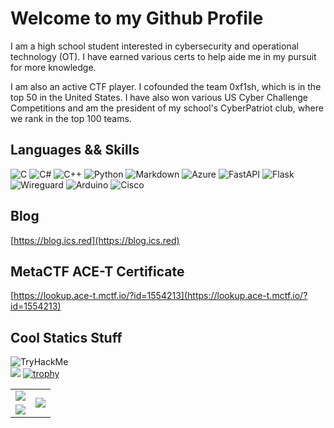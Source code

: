 # Welcome to my Github Profile
I am a high school student interested in cybersecurity and operational technology (OT). I have earned various certs to help aide me in my pursuit for more knowledge.

I am also an active CTF player. I cofounded the team 0xf1sh, which is in the top 50 in the United States. I have also won various US Cyber Challenge Competitions and am the president of my school's CyberPatriot club, where we rank in the top 100 teams.
## Languages && Skills
![C](https://img.shields.io/badge/c-%2300599C.svg?style=for-the-badge&logo=c&logoColor=white) ![C#](https://img.shields.io/badge/c%23-%23239120.svg?style=for-the-badge&logo=csharp&logoColor=white) ![C++](https://img.shields.io/badge/c++-%2300599C.svg?style=for-the-badge&logo=c%2B%2B&logoColor=white) ![Python](https://img.shields.io/badge/python-3670A0?style=for-the-badge&logo=python&logoColor=ffdd54) ![Markdown](https://img.shields.io/badge/markdown-%23000000.svg?style=for-the-badge&logo=markdown&logoColor=white) ![Azure](https://img.shields.io/badge/azure-%230072C6.svg?style=for-the-badge&logo=microsoftazure&logoColor=white) ![FastAPI](https://img.shields.io/badge/FastAPI-005571?style=for-the-badge&logo=fastapi) ![Flask](https://img.shields.io/badge/flask-%23000.svg?style=for-the-badge&logo=flask&logoColor=white) ![Wireguard](https://img.shields.io/badge/wireguard-%2388171A.svg?style=for-the-badge&logo=wireguard&logoColor=white) ![Arduino](https://img.shields.io/badge/-Arduino-00979D?style=for-the-badge&logo=Arduino&logoColor=white) ![Cisco](https://img.shields.io/badge/cisco-%23049fd9.svg?style=for-the-badge&logo=cisco&logoColor=black)

## Blog

[https://blog.ics.red](https://blog.ics.red)

## MetaCTF ACE-T Certificate

[https://lookup.ace-t.mctf.io/?id=1554213](https://lookup.ace-t.mctf.io/?id=1554213)

## Cool Statics Stuff
<img src="https://tryhackme-badges.s3.amazonaws.com/glombo.png" alt="TryHackMe"><br>
![](https://komarev.com/ghpvc/?username=ladderlogix&color=red)
[![trophy](https://github-profile-trophy.vercel.app/?username=ladderlogix&theme=gruvbox&column=-1&no-frame=true&margin-w=13&title=MultiLanguage,Stars,Followers,Repositories,Experience,Commits,PullRequest,Issues,Organizations)](https://github.com/ryo-ma/github-profile-trophy)
<table class="tg" cellspacing="0" cellpadding="0" style="border:none;">
  <tr style="border:none;">
    <td class="tg-0pky" style="border:none;">
      <img src="https://github-readme-streak-stats.herokuapp.com?user=ladderlogix&theme=gruvbox&hide_border=true" />
    </td>
    <td class="tg-0pky" rowspan="2" style="border:none;">
      <img src="https://github-readme-stats.vercel.app/api/top-langs/?username=ladderlogix&theme=gruvbox&hide_border=true&langs_count=8" />
    </td>
  </tr>
  <tr style="border:none;">
    <td class="tg-0pky" style="border:none;">
      <img src="https://github-readme-stats.vercel.app/api?username=ladderlogix&show_icons=true&theme=gruvbox&hide_border=true" />
    </td>
  </tr>
</table>
